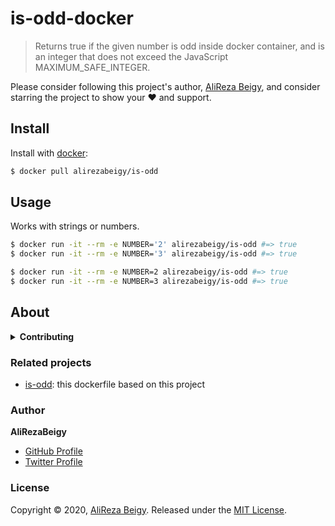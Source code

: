 # is-odd-docker

> Returns true if the given number is odd inside docker container, and is an integer that does not exceed the JavaScript MAXIMUM_SAFE_INTEGER.

Please consider following this project's author, [AliReza Beigy](https://github.com/AliRezaBeigy), and consider starring the project to show your :heart: and support.

## Install

Install with [docker](https://docs.docker.com/get-docker/):

```sh
$ docker pull alirezabeigy/is-odd
```

## Usage

Works with strings or numbers.

```sh
$ docker run -it --rm -e NUMBER='2' alirezabeigy/is-odd #=> true
$ docker run -it --rm -e NUMBER='3' alirezabeigy/is-odd #=> true

$ docker run -it --rm -e NUMBER=2 alirezabeigy/is-odd #=> true
$ docker run -it --rm -e NUMBER=3 alirezabeigy/is-odd #=> true
```

## About

<details>
<summary><strong>Contributing</strong></summary>

Pull requests and stars are always welcome. For bugs and feature requests, [please create an issue](../../issues/new).

</details>

### Related projects

* [is-odd](https://github.com/jonschlinkert/is-odd): this dockerfile based on this project


### Author

**AliRezaBeigy**

* [GitHub Profile](https://github.com/AliRezaBeigy)
* [Twitter Profile](https://twitter.com/AliReza_Beigy)

### License

Copyright © 2020, [AliReza Beigy](https://github.com/AliRezaBeigy).
Released under the [MIT License](LICENSE).
